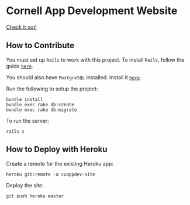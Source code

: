 # Cornell App Development Website

[Check it out!](http://www.cornellappdev.com/)

## How to Contribute

You must set up `Rails` to work with this project.  To install `Rails`, follow the guide [`here`](http://railsapps.github.io/installrubyonrails-mac.html).

You should also have `PostgreSQL` installed.  Install it [`here`](https://postgresapp.com/).  

Run the following to setup the project:

```
bundle install
bundle exec rake db:create
bundle exec rake db:migrate
```

To run the server:

```
rails s
```

## How to Deploy with Heroku

Create a remote for the existing Heroku app:

```
heroku git:remote -a cuappdev-site
```

Deploy the site:

```
git push heroku master
```